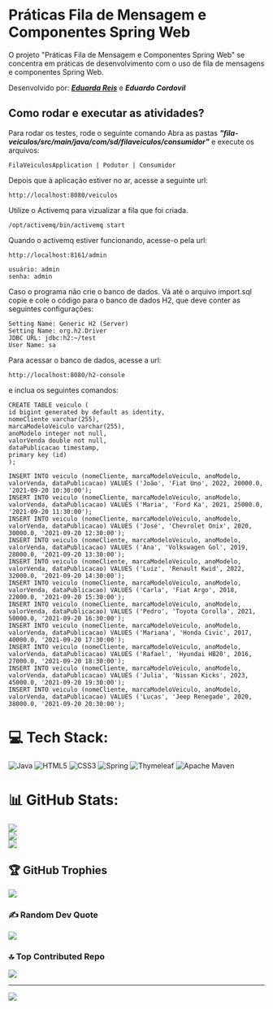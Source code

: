 # Práticas Fila de Mensagem e Componentes Spring Web

O projeto "Práticas Fila de Mensagem e Componentes Spring Web" se concentra em práticas de desenvolvimento com o uso de fila de mensagens e componentes Spring Web.

Desenvolvido por: ***[Eduarda Reis](https://github.com/EduardaReis3332)*** e ***Eduardo Cordovil***

## Como rodar e executar as atividades?

Para rodar os testes, rode o seguinte comando
Abra as pastas ***"fila-veiculos/src/main/java/com/sd/filaveiculos/consumidor"*** e execute os arquivos:
```
FilaVeiculosApplication | Podutor | Consumidor
```
Depois que à aplicação estiver no ar, acesse a seguinte url:
```
http://localhost:8080/veiculos
```
Utilize o Activemq para vizualizar a fila que foi criada.
```
/opt/activemq/bin/activemq start

```
Quando o activemq estiver funcionando, acesse-o pela url:
```
http://localhost:8161/admin

usuário: admin
senha: admin
```
Caso o programa não crie o banco de dados. Vá até o arquivo import.sql copie e cole o código para o banco de dados H2, que deve conter as seguintes configurações:
```
Setting Name: Generic H2 (Server)
Setting Name: org.h2.Driver
JDBC URL: jdbc:h2:~/test
User Name: sa
```
Para acessar o banco de dados, acesse a url: 
```
http://localhost:8080/h2-console
```
e inclua os seguintes comandos:
```
CREATE TABLE veiculo (
id bigint generated by default as identity,
nomeCliente varchar(255),
marcaModeloVeiculo varchar(255),
anoModelo integer not null,
valorVenda double not null,
dataPublicacao timestamp,
primary key (id)
);

INSERT INTO veiculo (nomeCliente, marcaModeloVeiculo, anoModelo, valorVenda, dataPublicacao) VALUES ('João', 'Fiat Uno', 2022, 20000.0, '2021-09-20 10:30:00');
INSERT INTO veiculo (nomeCliente, marcaModeloVeiculo, anoModelo, valorVenda, dataPublicacao) VALUES ('Maria', 'Ford Ka', 2021, 25000.0, '2021-09-20 11:30:00');
INSERT INTO veiculo (nomeCliente, marcaModeloVeiculo, anoModelo, valorVenda, dataPublicacao) VALUES ('José', 'Chevrolet Onix', 2020, 30000.0, '2021-09-20 12:30:00');
INSERT INTO veiculo (nomeCliente, marcaModeloVeiculo, anoModelo, valorVenda, dataPublicacao) VALUES ('Ana', 'Volkswagen Gol', 2019, 28000.0, '2021-09-20 13:30:00');
INSERT INTO veiculo (nomeCliente, marcaModeloVeiculo, anoModelo, valorVenda, dataPublicacao) VALUES ('Luiz', 'Renault Kwid', 2022, 32000.0, '2021-09-20 14:30:00');
INSERT INTO veiculo (nomeCliente, marcaModeloVeiculo, anoModelo, valorVenda, dataPublicacao) VALUES ('Carla', 'Fiat Argo', 2018, 22000.0, '2021-09-20 15:30:00');
INSERT INTO veiculo (nomeCliente, marcaModeloVeiculo, anoModelo, valorVenda, dataPublicacao) VALUES ('Pedro', 'Toyota Corolla', 2021, 50000.0, '2021-09-20 16:30:00');
INSERT INTO veiculo (nomeCliente, marcaModeloVeiculo, anoModelo, valorVenda, dataPublicacao) VALUES ('Mariana', 'Honda Civic', 2017, 40000.0, '2021-09-20 17:30:00');
INSERT INTO veiculo (nomeCliente, marcaModeloVeiculo, anoModelo, valorVenda, dataPublicacao) VALUES ('Rafael', 'Hyundai HB20', 2016, 27000.0, '2021-09-20 18:30:00');
INSERT INTO veiculo (nomeCliente, marcaModeloVeiculo, anoModelo, valorVenda, dataPublicacao) VALUES ('Julia', 'Nissan Kicks', 2023, 45000.0, '2021-09-20 19:30:00');
INSERT INTO veiculo (nomeCliente, marcaModeloVeiculo, anoModelo, valorVenda, dataPublicacao) VALUES ('Lucas', 'Jeep Renegade', 2020, 38000.0, '2021-09-20 20:30:00');
```
# 💻 Tech Stack:
![Java](https://img.shields.io/badge/java-%23ED8B00.svg?style=for-the-badge&logo=java&logoColor=white) ![HTML5](https://img.shields.io/badge/html5-%23E34F26.svg?style=for-the-badge&logo=html5&logoColor=white) ![CSS3](https://img.shields.io/badge/css3-%231572B6.svg?style=for-the-badge&logo=css3&logoColor=white) ![Spring](https://img.shields.io/badge/spring-%236DB33F.svg?style=for-the-badge&logo=spring&logoColor=white) ![Thymeleaf](https://img.shields.io/badge/Thymeleaf-%23005C0F.svg?style=for-the-badge&logo=Thymeleaf&logoColor=white) ![Apache Maven](https://img.shields.io/badge/Apache%20Maven-C71A36?style=for-the-badge&logo=Apache%20Maven&logoColor=white)
# 📊 GitHub Stats:
![](https://github-readme-stats.vercel.app/api?username=EduardoSilvaCordovil&theme=radical&hide_border=false&include_all_commits=true&count_private=false)<br/>
![](https://github-readme-streak-stats.herokuapp.com/?user=EduardoSilvaCordovil&theme=radical&hide_border=false)<br/>
![](https://github-readme-stats.vercel.app/api/top-langs/?username=EduardoSilvaCordovil&theme=radical&hide_border=false&include_all_commits=true&count_private=false&layout=compact)

## 🏆 GitHub Trophies
![](https://github-profile-trophy.vercel.app/?username=EduardoSilvaCordovil&theme=radical&no-frame=true&no-bg=false&margin-w=4)

### ✍️ Random Dev Quote
![](https://quotes-github-readme.vercel.app/api?type=horizontal&theme=radical)

### 🔝 Top Contributed Repo
![](https://github-contributor-stats.vercel.app/api?username=EduardoSilvaCordovil&limit=5&theme=radical&combine_all_yearly_contributions=true)

---
[![](https://visitcount.itsvg.in/api?id=EduardoSilvaCordovil&icon=0&color=6)](https://visitcount.itsvg.in)

<!-- Proudly created with GPRM ( https://gprm.itsvg.in ) -->
